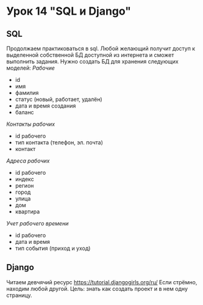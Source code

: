 # Урок 14 "SQL и Django"

## SQL

Продолжаем практиковаться в sql. Любой желающий получит доступ к выделенной собственной БД доступной из интернета и сможет выполнить задания.
Нужно создать БД для хранения следующих моделей:
*Рабочие*
* id
* имя
* фамилия
* статус (новый, работает, удалён)
* дата и время создания
* баланс

*Контакты рабочих*
* id рабочего
* тип контакта (телефон, эл. почта)
* контакт

*Адреса рабочих*
* id рабочего
* индекс
* регион
* город
* улица
* дом
* квартира

*Учет рабочего времени*
* id рабочего
* дата и время
* тип события (приход и уход)

## Django
Читаем девчячий ресурс https://tutorial.djangogirls.org/ru/
Если стрёмно, находим любой другой. Цель: знать как создать проект и в нем одну страницу.